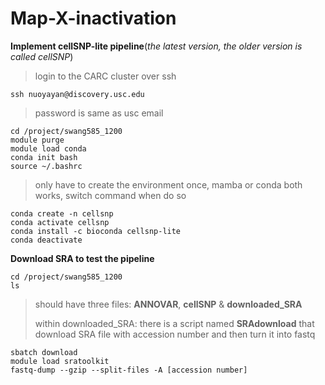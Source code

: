 # Map-X-inactivation

**Implement cellSNP-lite pipeline**(_the latest version, the older version is called cellSNP_)
>login to the CARC cluster over ssh
```
ssh nuoyayan@discovery.usc.edu
```
>password is same as usc email
```
cd /project/swang585_1200
module purge
module load conda
conda init bash
source ~/.bashrc
```
>only have to create the environment once, mamba or conda both works, switch command when do so
```
conda create -n cellsnp
conda activate cellsnp
conda install -c bioconda cellsnp-lite
conda deactivate
```
**Download SRA to test the pipeline**
```
cd /project/swang585_1200
ls
```
>should have three files: **ANNOVAR**, **cellSNP** & **downloaded_SRA**
>
>within downloaded_SRA: there is a script named **SRAdownload** that download SRA file with accession number and then turn it into fastq
```
sbatch download
module load sratoolkit
fastq-dump --gzip --split-files -A [accession number]
```
